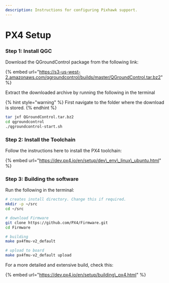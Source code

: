 ```yaml
---
description: Instructions for configuring Pixhawk support.
---
```


# PX4 Setup

### Step 1: Install QGC

Download the QGroundControl package from the following link:

{% embed url="https://s3-us-west-2.amazonaws.com/qgroundcontrol/builds/master/QGroundControl.tar.bz2" %}

Extract the downloaded archive by running the following in the terminal

{% hint style="warning" %}
First navigate to the folder where the download is stored.
{% endhint %}

```bash
tar jxf QGroundControl.tar.bz2
cd qgroundcontrol
./qgroundcontrol-start.sh
```

### Step 2: Install the Toolchain

Follow the instructions here to install the PX4 toolchain:

{% embed url="https://dev.px4.io/en/setup/dev\_env\_linux\_ubuntu.html" %}

### Step 3: Building the software

Run the following in the terminal:

```bash
# creates install directory. Change this if required.
mkdir -p ~/src
cd ~/src

# download Firmware
git clone https://github.com/PX4/Firmware.git
cd Firmware

# building
make px4fmu-v2_default

# upload to board
make px4fmu-v2_default upload
```

For a more detailed and extensive build, check this:

{% embed url="https://dev.px4.io/en/setup/building\_px4.html" %}

